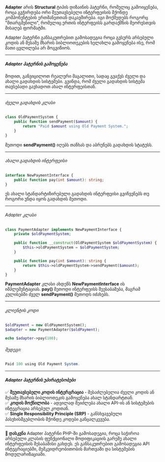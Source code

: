 **Adapter** არის **Structural** ტიპის დიზაინის პატერნი, რომელიც გამოიყენება, როცა გვჭირდება ორი შეუთავსებელი ინტერფეისის მქონდე კომპონენტების ერთმანეთთან დაკავშირება. იგი მოქმედებს როგორც "მთარგმენილი", რომელიც ერთის ინტერფეისს გარდაქმნის მეორესთვის მისაღებ ფორმატში.

Adapter პატერნი განსაკუთრებით გამოსადეგია როცა გვსურს არსებული კოდის ან მესამე მხარის ბიბლიოთეკების ხელახლა გამოყენება ისე, რომ მათი ცვლილება არ მოგვიწიოს.

---
##### Adapter პატერნის გამოყენება

მოდით, განვიცილოთ რეალური მაგალითი, სადაც გვაქვს ძველი და ახალი გადახდის სისტემები. გვინდა,  რომ ძველი გადახდის სისტემა თავსებადი გავხადოთ ახალ ინტერფეისთან.

---

###### ძველი გადახდის კლასი
```php
class OldPaymentSystem {
    public function sendPayment($amount) {
        return "Paid $amount using Old Payment System.";
    }
}
```

მეთოდი **sendPayment()** იღებს თანხას და აბრუნებს გადახდის სტატუსს.

---

###### ახალი გადახდის ინტერფეისი
```php
interface NewPaymentInterface {
    public function pay(int $amount): string;
}
```
ეს ახალი სტანდარტიზირებული გადახდის ინტერფეისი გვიჩვენებს თუ როგორი უნდა იყოს გადახდის მეთოდი.

---

###### Adapter კლასი
```php
class PaymentAdapter implements NewPaymentInterface {
    private $oldPaymentSystem;

    public function __construct(OldPaymentSystem $oldPaymentSystem) {
        $this->oldPaymentSystem = $oldPaymentSystem;
    }

    public function pay(int $amount): string {
        return $this->oldPaymentSystem->sendPayment($amount);
    }
}
```

**PaymentAdapter** კლასი ახდენს **NewPaymentInterface** ის იმპლემენტაციას. **pay()** მეთოდი ინტერფეისს შეესაბამება, მაგრამ კულისებში ძველ **sendPayment()** მეთოდს იძახებს.

---

###### კლიენტის კოდი
```php
$oldPayment = new OldPaymentSystem();
$adapter = new PaymentAdapter($oldPayment);

echo $adapter->pay(100); 
```

###### შედეგი:

```php
Paid 100 using Old Payment System.
```


---

##### Adapter პატერნის უპირატესობები
✅ **შეუთავსებელი კოდის ინტერგრაცია** - შესაძლებელია ძველი კოდის ან მესამე მხარის ბიბლიოთეკის გამოყენება ახალ სტანდარტთან.    
✅ **კოდის მოქნილობა** - ადვილად შეიძლება ახალი API-ის ან სისტემების ინტეგრაცია არსებულ კოდთან.    
✅ **Single Responsibility Principle (SRP)** - განსხვავებული პასუხისმგებლობის მქონდე კოდები განცალკევება.    

---

**🚀 დასკვნა**
Adapter პატერნი PHP-ში გამოსადეგია, როცა საჭიროა არსებული კლასის ფუნქციონალი მოდიფიკაციის გარეშე ახალი ინტერფეისის შესაბამისი გახდეს. ეს განსაკუთრებით გამოსადეგია API ინტეგრაციებში, მემკვიდრეობითობის მართვაში და სისტემების მოდულარიზაციაში.